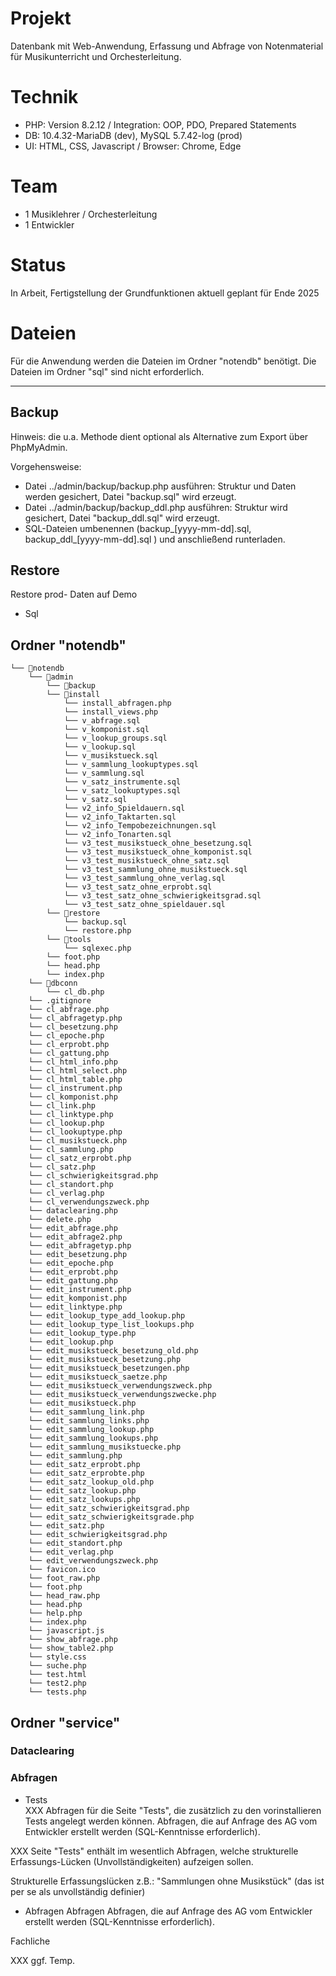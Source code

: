 ﻿
# Projekt
Datenbank mit Web-Anwendung, Erfassung und Abfrage von Notenmaterial für Musikunterricht und Orchesterleitung. 

# Technik    
 * PHP: Version 8.2.12 / Integration: OOP, PDO, Prepared Statements
 * DB: 10.4.32-MariaDB (dev), MySQL 5.7.42-log (prod) 
 * UI: HTML, CSS, Javascript / Browser: Chrome, Edge

# Team
 * 1 Musiklehrer / Orchesterleitung
 * 1 Entwickler

# Status
In Arbeit, Fertigstellung der Grundfunktionen aktuell geplant für Ende 2025

# Dateien 
Für die Anwendung werden die Dateien im Ordner "notendb" benötigt. Die Dateien im Ordner "sql" sind nicht erforderlich. 

-----

## Backup 
Hinweis: die u.a. Methode dient optional als Alternative zum Export über PhpMyAdmin. 

Vorgehensweise: 
* Datei ../admin/backup/backup.php ausführen: Struktur und Daten werden gesichert, Datei "backup.sql" wird erzeugt. 
* Datei ../admin/backup/backup_ddl.php ausführen: Struktur wird gesichert, Datei "backup_ddl.sql" wird erzeugt. 
* SQL-Dateien umbenennen (backup_[yyyy-mm-dd].sql, backup_ddl_[yyyy-mm-dd].sql ) und anschließend runterladen. 


## Restore
Restore prod- Daten auf Demo

* Sql 



## Ordner "notendb" 

```
└── 📁notendb
    └── 📁admin
        └── 📁backup
        └── 📁install
            └── install_abfragen.php
            └── install_views.php
            └── v_abfrage.sql
            └── v_komponist.sql
            └── v_lookup_groups.sql
            └── v_lookup.sql
            └── v_musikstueck.sql
            └── v_sammlung_lookuptypes.sql
            └── v_sammlung.sql
            └── v_satz_instrumente.sql
            └── v_satz_lookuptypes.sql
            └── v_satz.sql
            └── v2_info_Spieldauern.sql
            └── v2_info_Taktarten.sql
            └── v2_info_Tempobezeichnungen.sql
            └── v2_info_Tonarten.sql
            └── v3_test_musikstueck_ohne_besetzung.sql
            └── v3_test_musikstueck_ohne_komponist.sql
            └── v3_test_musikstueck_ohne_satz.sql
            └── v3_test_sammlung_ohne_musikstueck.sql
            └── v3_test_sammlung_ohne_verlag.sql
            └── v3_test_satz_ohne_erprobt.sql
            └── v3_test_satz_ohne_schwierigkeitsgrad.sql
            └── v3_test_satz_ohne_spieldauer.sql
        └── 📁restore
            └── backup.sql
            └── restore.php
        └── 📁tools
            └── sqlexec.php
        └── foot.php
        └── head.php
        └── index.php
    └── 📁dbconn
        └── cl_db.php
    └── .gitignore
    └── cl_abfrage.php
    └── cl_abfragetyp.php
    └── cl_besetzung.php
    └── cl_epoche.php
    └── cl_erprobt.php
    └── cl_gattung.php
    └── cl_html_info.php
    └── cl_html_select.php
    └── cl_html_table.php
    └── cl_instrument.php
    └── cl_komponist.php
    └── cl_link.php
    └── cl_linktype.php
    └── cl_lookup.php
    └── cl_lookuptype.php
    └── cl_musikstueck.php
    └── cl_sammlung.php
    └── cl_satz_erprobt.php
    └── cl_satz.php
    └── cl_schwierigkeitsgrad.php
    └── cl_standort.php
    └── cl_verlag.php
    └── cl_verwendungszweck.php
    └── dataclearing.php
    └── delete.php
    └── edit_abfrage.php
    └── edit_abfrage2.php
    └── edit_abfragetyp.php
    └── edit_besetzung.php
    └── edit_epoche.php
    └── edit_erprobt.php
    └── edit_gattung.php
    └── edit_instrument.php
    └── edit_komponist.php
    └── edit_linktype.php
    └── edit_lookup_type_add_lookup.php
    └── edit_lookup_type_list_lookups.php
    └── edit_lookup_type.php
    └── edit_lookup.php
    └── edit_musikstueck_besetzung_old.php
    └── edit_musikstueck_besetzung.php
    └── edit_musikstueck_besetzungen.php
    └── edit_musikstueck_saetze.php
    └── edit_musikstueck_verwendungszweck.php
    └── edit_musikstueck_verwendungszwecke.php
    └── edit_musikstueck.php
    └── edit_sammlung_link.php
    └── edit_sammlung_links.php
    └── edit_sammlung_lookup.php
    └── edit_sammlung_lookups.php
    └── edit_sammlung_musikstuecke.php
    └── edit_sammlung.php
    └── edit_satz_erprobt.php
    └── edit_satz_erprobte.php
    └── edit_satz_lookup_old.php
    └── edit_satz_lookup.php
    └── edit_satz_lookups.php
    └── edit_satz_schwierigkeitsgrad.php
    └── edit_satz_schwierigkeitsgrade.php
    └── edit_satz.php
    └── edit_schwierigkeitsgrad.php
    └── edit_standort.php
    └── edit_verlag.php
    └── edit_verwendungszweck.php
    └── favicon.ico
    └── foot_raw.php
    └── foot.php
    └── head_raw.php
    └── head.php
    └── help.php
    └── index.php
    └── javascript.js
    └── show_abfrage.php
    └── show_table2.php
    └── style.css
    └── suche.php
    └── test.html
    └── test2.php
    └── tests.php
```


## Ordner "service" 

### Dataclearing 

### Abfragen 

* Tests  
XXX Abfragen für die Seite "Tests", die zusätzlich zu den vorinstallieren Tests angelegt werden können. Abfragen, die auf Anfrage des AG vom Entwickler erstellt werden (SQL-Kenntnisse erforderlich).  

XXX Seite "Tests" enthält im wesentlich Abfragen, welche strukturelle Erfassungs-Lücken (Unvollständigkeiten) aufzeigen sollen. 

Strukturelle Erfassungslücken z.B.: "Sammlungen ohne Musikstück" (das ist per se als unvollständig definier)



* Abfragen 
Abfragen Abfragen, die auf Anfrage des AG vom Entwickler erstellt werden (SQL-Kenntnisse erforderlich).  

Fachliche 

XXX 
ggf. Temp. 

